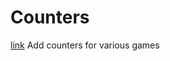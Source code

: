 # Counters
[link](https://jacobbanghart.github.io/Counters/index.html)
Add counters for various games
